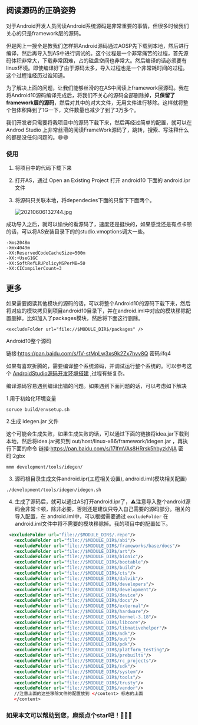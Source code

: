 ## 阅读源码的正确姿势

对于Android开发人员阅读Android系统源码是非常重要的事情，但很多时候我们关心的只是framework层的源码。

但是网上一搜全是教我们怎样把Android源码通过AOSP先下载到本地，然后进行编译，然后再导入到AS中进行调试的。这个过程是一个非常痛苦的过程，首先源码体积非常大，下载非常困难，占的磁盘空间也非常大。然后编译的话必须要有linux环境。即使编译好了由于源码太多，导入过程也是一个非常耗时间的过程。这个过程谁经历过谁知道。

为了解决上面的问题，让我们能够丝滑的在AS中阅读上framework层源码。我在将Android10源码编译完成后，将我们不关心的源码全部删除掉，**只保留了framework层的源码**，然后对其中的对大文件，无用文件进行移除。这样就将整个包体积降到了1G一下，文件数量也减少了到了3万多个。

我们开发者只需要将我项目中的源码下载下来，然后再经过简单的配置，就可以在Androd Studio 上非常丝滑的阅读FrameWork源码了，跳转，搜索、写注释什么的都是没任何问题的。😄😄

### 使用

1. 将项目中的代码下载下来
2. 打开AS，通过 Open an Existing Project 打开 android10 下面的 android.ipr文件

3. 将源码只关联本地，将dependecies下面的只留下下面两个。

   ![20210606132744.jpg](https://i.loli.net/2021/06/06/Z8OjJ7zkERHc59G.jpg)

成功导入之后，就可以愉快的看源码了，速度还是挺快的，如果感觉还是有点卡顿的话，可以将AS安装目录下的的studio.vmoptions调大一些。

```
-Xms2048m
-Xmx4049m
-XX:ReservedCodeCacheSize=500m
-XX:+UseG1GC
-XX:SoftRefLRUPolicyMSPerMB=50
-XX:CICompilerCount=3
```

## 更多

如果需要阅读其他模块的源码的话，可以将整个Android10的源码下载下来，然后将对应的模块拷贝到项目android10目录下，并在android.iml中对应的模块移除配置删掉。比如加入了packages模块，然后将下面这行删除。

```
<excludeFolder url="file://$MODULE_DIR$/packages" />
```

Android10整个源码

链接:https://pan.baidu.com/s/1V-stMpLw3xs9k2Zx7hvv8Q  密码:ifq4

如果有喜欢折腾的，需要编译整个系统源码，并调试运行整个系统的。可以参考这个 [AndroidStudio源码开发环境搭建](http://gityuan.com/2016/08/13/android-os-env/) ,过程有些复杂。

编译源码容易遇到编译出错的问题。如果遇到下面问题的话，可以考虑如下解决

1.用于初始化环境变量

```shell
soruce build/envsetup.sh  
```
2.生成 idegen.jar 文件

这个可能会生成失败，如果生成失败的话，可以通过下面的链接将idea.jar下载到本地，然后将idea.jar拷贝到 out/host/linux-x86/framework/idegen.jar ，再执行下面的命令
链接:https://pan.baidu.com/s/17lfmVAs8HRrsk5hbyzkNjA  密码:2gbx

```shell
mmm development/tools/idegen/  
```
3. 源码根目录生成文件android.ipr(工程相关设置), android.iml(模块相关配置)

```shell
./development/tools/idegen/idegen.sh
```
4. 生成了源码后，就可以通过AS打开android.ipr了，⚠️注意导入整个android源码会非常卡顿，除非必要，否则还是建议只导入自己需要的源码部分。相关的导入配置，在 android.iml中，可以根据需要通过 `excludeFolder`  在android.iml文件中将不需要的模块移除掉。我的项目中的配置如下。

```xml
 <excludeFolder url="file://$MODULE_DIR$/.repo"/>
   <excludeFolder url="file://$MODULE_DIR$/abi"/>
   <excludeFolder url="file://$MODULE_DIR$/frameworks/base/docs"/>
   <excludeFolder url="file://$MODULE_DIR$/art"/>
   <excludeFolder url="file://$MODULE_DIR$/bionic"/>
   <excludeFolder url="file://$MODULE_DIR$/bootable"/>
   <excludeFolder url="file://$MODULE_DIR$/build"/>
   <excludeFolder url="file://$MODULE_DIR$/cts"/>
   <excludeFolder url="file://$MODULE_DIR$/dalvik"/>
   <excludeFolder url="file://$MODULE_DIR$/developers"/>
   <excludeFolder url="file://$MODULE_DIR$/development"/>
   <excludeFolder url="file://$MODULE_DIR$/device"/>
   <excludeFolder url="file://$MODULE_DIR$/docs"/>
   <excludeFolder url="file://$MODULE_DIR$/external"/>
   <excludeFolder url="file://$MODULE_DIR$/hardware"/>
   <excludeFolder url="file://$MODULE_DIR$/kernel-3.18"/>
   <excludeFolder url="file://$MODULE_DIR$/libcore"/>
   <excludeFolder url="file://$MODULE_DIR$/libnativehelper"/>
   <excludeFolder url="file://$MODULE_DIR$/ndk"/>
   <excludeFolder url="file://$MODULE_DIR$/out"/>
   <excludeFolder url="file://$MODULE_DIR$/pdk"/>
   <excludeFolder url="file://$MODULE_DIR$/platform_testing"/>
   <excludeFolder url="file://$MODULE_DIR$/prebuilts"/>
   <excludeFolder url="file://$MODULE_DIR$/rc_projects"/>
   <excludeFolder url="file://$MODULE_DIR$/sdk"/>
   <excludeFolder url="file://$MODULE_DIR$/system"/>
   <excludeFolder url="file://$MODULE_DIR$/tools"/>
   <excludeFolder url="file://$MODULE_DIR$/trusty"/>
   <excludeFolder url="file://$MODULE_DIR$/vendor"/>
   //注意上面的这些移除文件的配置放到 </content> 标志的上面
   </content>
```



### 如果本文可以帮助到您，麻烦点个star吧！🙏🙏🙏

